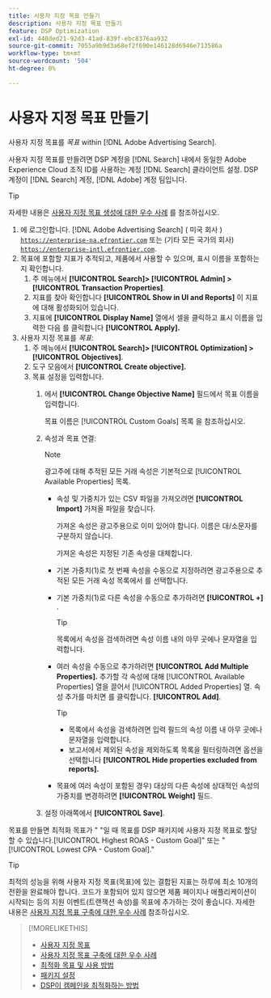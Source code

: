 ```yaml
---
title: 사용자 지정 목표 만들기
description: 사용자 지정 목표 만들기
feature: DSP Optimization
exl-id: 440ded21-92d3-41ad-839f-ebc8376aa932
source-git-commit: 7055a9b9d3a68ef2f690e146128d6946e713586a
workflow-type: tm+mt
source-wordcount: '504'
ht-degree: 0%

---
```


# 사용자 지정 목표 만들기

사용자 지정 목표를 *목표* within [!DNL Adobe Advertising Search].

사용자 지정 목표를 만들려면 DSP 계정을 [!DNL Search] 내에서 동일한 Adobe Experience Cloud 조직 ID를 사용하는 계정 [!DNL Search] 클라이언트 설정. DSP 계정이 [!DNL Search] 계정, [!DNL Adobe] 계정 팀입니다.

>[!TIP]
>
>자세한 내용은 [사용자 지정 목표 생성에 대한 우수 사례](custom-goal-best-practices.md) 를 참조하십시오.

1. 에 로그인합니다. [!DNL Adobe Advertising Search] ( 미국 회사 ) [`https://enterprise-na.efrontier.com`](https://enterprise-na.efrontier.com) 또는 (기타 모든 국가의 회사) [`https://enterprise-intl.efrontier.com`](https://enterprise-intl.efrontier.com).
1. 목표에 포함할 지표가 추적되고, 제품에서 사용할 수 있으며, 표시 이름을 포함하는지 확인합니다.
   1. 주 메뉴에서 **[!UICONTROL Search]> [!UICONTROL Admin] >[!UICONTROL Transaction Properties]**.
   1. 지표를 찾아 확인합니다 **[!UICONTROL Show in UI and Reports]** 이 지표에 대해 활성화되어 있습니다.
   1. 지표에 **[!UICONTROL Display Name]** 열에서 셀을 클릭하고 표시 이름을 입력한 다음 를 클릭합니다 **[!UICONTROL Apply].**
1. 사용자 지정 목표를 *목표*:
   1. 주 메뉴에서 **[!UICONTROL Search]> [!UICONTROL Optimization] >[!UICONTROL Objectives]**.
   1. 도구 모음에서 **[!UICONTROL Create objective].**
   1. 목표 설정을 입력합니다.
      1. 에서 **[!UICONTROL Change Objective Name]** 필드에서 목표 이름을 입력합니다.

         목표 이름은 [!UICONTROL Custom Goals] 목록 을 참조하십시오.

      1. 속성과 목표 연결:

         >[!NOTE]
         >
         > 광고주에 대해 추적된 모든 거래 속성은 기본적으로 [!UICONTROL Available Properties] 목록.

         * 속성 및 가중치가 있는 CSV 파일을 가져오려면 **[!UICONTROL Import]** 가져올 파일을 찾습니다.

            가져온 속성은 광고주용으로 이미 있어야 합니다. 이름은 대/소문자를 구분하지 않습니다.

            가져온 속성은 지정된 기존 속성을 대체합니다.

         * 기본 가중치(1)로 첫 번째 속성을 수동으로 지정하려면 광고주용으로 추적된 모든 거래 속성 목록에서 를 선택합니다.

         * 기본 가중치(1)로 다른 속성을 수동으로 추가하려면 **[!UICONTROL +]** .

            >[!TIP]
            >
            > 목록에서 속성을 검색하려면 속성 이름 내의 아무 곳에나 문자열을 입력합니다.

         * 여러 속성을 수동으로 추가하려면 **[!UICONTROL Add Multiple Properties].** 추가할 각 속성에 대해 [!UICONTROL Available Properties] 열을 끌어서 [!UICONTROL Added Properties] 열. 속성 추가를 마치면 를 클릭합니다. **[!UICONTROL Add]**.

            >[!TIP]
            >
            >* 목록에서 속성을 검색하려면 입력 필드의 속성 이름 내 아무 곳에나 문자열을 입력합니다.
            >* 보고서에서 제외된 속성을 제외하도록 목록을 필터링하려면 옵션을 선택합니다 **[!UICONTROL Hide properties excluded from reports].**


         * 목표에 여러 속성이 포함된 경우) 대상의 다른 속성에 상대적인 속성의 가중치를 변경하려면 **[!UICONTROL Weight]** 필드.
      1. 설정 아래쪽에서 **[!UICONTROL Save]**.


목표를 만들면 최적화 목표가 &quot; &quot;일 때 목표를 DSP 패키지에 사용자 지정 목표로 할당할 수 있습니다.[!UICONTROL Highest ROAS - Custom Goal]&quot; 또는 &quot;[!UICONTROL Lowest CPA - Custom Goal].&quot;

>[!TIP]
>
>최적의 성능을 위해 사용자 지정 목표(목표)에 있는 결합된 지표는 하루에 최소 10개의 전환을 완료해야 합니다. 코드가 포함되어 있지 않으면 제품 페이지나 애플리케이션이 시작되는 등의 지원 이벤트(트랜잭션 속성)를 목표에 추가하는 것이 좋습니다. 자세한 내용은 [사용자 지정 목표 구축에 대한 우수 사례](custom-goal-best-practices.md) 참조하십시오.

>[!MORELIKETHIS]
>
>* [사용자 지정 목표](custom-goal-about.md)
>* [사용자 지정 목표 구축에 대한 우수 사례](custom-goal-best-practices.md)
>* [최적화 목표 및 사용 방법](optimization-goals.md)
>* [패키지 설정](/help/dsp/campaign-management/packages/package-settings.md)
> * [DSP이 캠페인을 최적화하는 방법](optimization-how-dsp-optimizes-campaigns.md)

